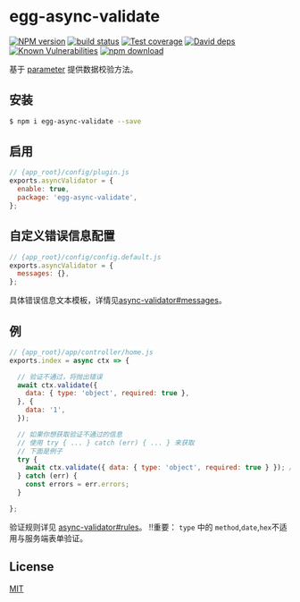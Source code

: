 # egg-async-validate

[![NPM version][npm-image]][npm-url]
[![build status][travis-image]][travis-url]
[![Test coverage][codecov-image]][codecov-url]
[![David deps][david-image]][david-url]
[![Known Vulnerabilities][snyk-image]][snyk-url]
[![npm download][download-image]][download-url]

[npm-image]: https://img.shields.io/npm/v/egg-async-validate.svg?style=flat-square
[npm-url]: https://npmjs.org/package/egg-async-validate
[travis-image]: https://img.shields.io/travis/eggjs/egg-async-validate.svg?style=flat-square
[travis-url]: https://travis-ci.org/eggjs/egg-async-validate
[codecov-image]: https://img.shields.io/codecov/c/github/eggjs/egg-async-validate.svg?style=flat-square
[codecov-url]: https://codecov.io/github/eggjs/egg-async-validate?branch=master
[david-image]: https://img.shields.io/david/eggjs/egg-async-validate.svg?style=flat-square
[david-url]: https://david-dm.org/eggjs/egg-async-validate
[snyk-image]: https://snyk.io/test/npm/egg-async-validate/badge.svg?style=flat-square
[snyk-url]: https://snyk.io/test/npm/egg-async-validate
[download-image]: https://img.shields.io/npm/dm/egg-async-validate.svg?style=flat-square
[download-url]: https://npmjs.org/package/egg-async-validate

基于 [parameter](https://github.com/yiminghe/async-validator) 提供数据校验方法。

## 安装

```bash
$ npm i egg-async-validate --save
```

## 启用

```js
// {app_root}/config/plugin.js
exports.asyncValidator = {
  enable: true,
  package: 'egg-async-validate',
};
```

## 自定义错误信息配置

```js
// {app_root}/config/config.default.js
exports.asyncValidator = {
  messages: {},
};
```

具体错误信息文本模板，详情见[async-validator#messages](https://github.com/yiminghe/async-validator#messages)。

## 例

```js
// {app_root}/app/controller/home.js
exports.index = async ctx => {

  // 验证不通过，将抛出错误
  await ctx.validate({
    data: { type: 'object', required: true },
  }, {
    data: '1',
  });

  // 如果你想获取验证不通过的信息
  // 使用 try { ... } catch (err) { ... } 来获取
  // 下面是例子
  try {
    await ctx.validate({ data: { type: 'object', required: true } }); // validate target, default to `this.request.body`
  } catch (err) {
    const errors = err.errors;
  }

};
```
验证规则详见 [async-validator#rules](https://github.com/yiminghe/async-validator#rules)。
!!重要： `type` 中的 `method`,`date`,`hex`不适用与服务端表单验证。

## License

[MIT](LICENSE)
